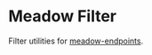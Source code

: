 # Meadow Filter

Filter utilities for [meadow-endpoints](https://github.com/stevenvelozo/meadow-endpoints).
